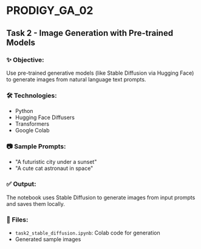 # PRODIGY_GA_02

## Task 2 - Image Generation with Pre-trained Models

### ✨ Objective:
Use pre-trained generative models (like Stable Diffusion via Hugging Face) to generate images from natural language text prompts.

### 🛠️ Technologies:
- Python
- Hugging Face Diffusers
- Transformers
- Google Colab

### 📷 Sample Prompts:
- "A futuristic city under a sunset"
- "A cute cat astronaut in space"

### ✅ Output:
The notebook uses Stable Diffusion to generate images from input prompts and saves them locally.

### 📁 Files:
- `task2_stable_diffusion.ipynb`: Colab code for generation
- Generated sample images
